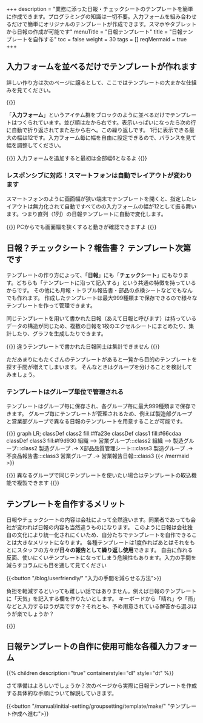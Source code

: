 +++
description = "業務に添った日報・チェックシートのテンプレートを簡単に作成できます。プログラミングの知識は一切不要。入力フォームを組み合わせるだけで簡単にオリジナルのテンプレートが作成できます。スマホやタブレットから日報の作成が可能です"
menuTitle = "日報テンプレート"
title = "日報テンプレートを自作する"
toc = false
weight = 30
tags = []
reqMermaid = true
+++

## 入力フォームを並べるだけでテンプレートが作れます

詳しい作り方は次のページに譲るとして、ここではテンプレートの大まかな仕組みを見てください。

{{<icatch filename="template" msg="入力フォーム部品を 隙間なく詰めて完成" title="入力フォームという個々の部品を自由に組み合わせてレイアウトし、オリジナルの日報テンプレートを簡単に作成できます" fontsize="30px" alice="here" >}}

「**入力フォーム**」というアイテム群をブロックのように並べるだけでテンプレートはつくられています。並び順は左から右です。表示いっぱいになったら次の行に自動で折り返されてまた左から右へ。この繰り返しです。
1行に表示できる最大の幅は12です。入力フォーム毎に幅を自由に設定できるので、バランスを見て幅を調整してください。

{{<alice pos="right" icon="here">}}
入力フォームを追加すると最初は全部幅6となるよ
{{</alice>}}

### レスポンシブに対応！スマートフォンは自動でレイアウトが変わります

スマートフォンのように画面幅が狭い端末でテンプレートを開くと、指定したレイアウトは無力化されて自動ですべてのの入力フォームの幅が12として振る舞います。つまり直列（1列）の日報テンプレートに自動で変化します。

{{<alice pos="right" icon="pc">}}
PCからでも画面幅を狭くすると動きが確認できますよ
{{</alice>}}

## 日報？チェックシート？報告書？ テンプレート次第です

テンプレートの作り方によって、「**日報**」にも「**チェックシート**」にもなります。どちらも「テンプレートに沿って記入する」という共通の特徴を持っているからです。
その他にも月報・トラブル報告書・部品の点検シートなどでもなんでも作れます。
作成したテンプレートは最大999種類まで保存できるので様々なテンプレートを作って管理できます。

同じテンプレートを用いて書かれた日報（あえて日報と呼びます）は持っているデータの構造が同じため、複数の日報を1枚のエクセルシートにまとめたり、集計したり、グラフを生成したりできます。

{{<alice pos="right" icon="here">}}
違うテンプレートで書かれた日報同士は集計できません
{{</alice>}}

ただあまりにもたくさんのテンプレートがあると一覧から目的のテンプレートを探す手間が増えてしまいます。
そんなときはグループを分けることを検討してみましょう。

### テンプレートはグループ単位で管理される

テンプレートはグループ毎に保存され、各グループ毎に最大999種類まで保存できます。
グループ毎にテンプレートが管理されるため、例えば製造部グループと営業部グループで異なる日報のテンプレートを用意することが可能です。

{{<mermaid align="center">}}
graph LR;
  classDef class2 fill:#ffa23e
  classDef class1 fill:#66cdaa
  classDef class3 fill:#f9d930
  組織 --> 営業グループ:::class2
  組織 --> 製造グループ:::class2
  製造グループ .-> X部品品質管理シート:::class3
  製造グループ .-> 不良品報告書:::class3
  営業グループ .-> 営業報告日報:::class3
{{< /mermaid >}}

{{<alice pos="right" icon="here">}}
異なるグループで同じテンプレートを使いたい場合はテンプレートの取込機能で複製できます
{{</alice>}}

## テンプレートを自作するメリット

日報やチェックシートの内容は会社によって全然違います。同業者であっても会社が変われば日報の内容も当然違うものになります。
このように日報は会社独自の文化により統一化されにくいため、自分たちでテンプレートを自作できることは大きなメリットになります。
各種テンプレートは1度作ればあとはそれをもとにスタッフの方々が**日々の報告として繰り返し使用**できます。
自由に作れる反面、使いにくいテンプレートになってしまう危険性もあります。入力の手間を減らすコラムにも目を通して見てください

{{<button "/blog/userfriendly/" "入力の手間を減らせる方法">}}

負担を軽減するといっても難しい話ではありません。例えば日報のテンプレートに「天気」を記入する欄を作りたいとします。
キーボードから「晴れ」や「雨」などと入力するほうが楽ですか？それとも、予め用意されている解答から選ぶほうが楽でしょうか？

{{<icatch filename="select" msg="結果が同じなら楽な 入力の方が絶対良い" title="同じ「天気」の入力一つとっても様々なやり方がある" fontsize="30px" alice="shield" >}}

## 日報テンプレートの自作に使用可能な各種入力フォーム

{{% children description="true" containerstyle="dl" style="dt" %}}

さて準備はよろしいでしょうか？次のページから実際に日報テンプレートを作成する具体的な手順について解説していきます。

{{<button "/manual/initial-setting/groupsetting/template/make/" "テンプレート作成へ進む">}}
